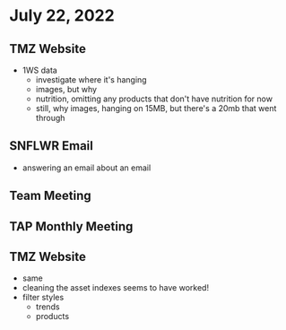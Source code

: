# July 22, 2022

## TMZ Website
- 1WS data
	- investigate where it's hanging
	- images, but why
	- nutrition, omitting any products that don't have nutrition for now
	- still, why images, hanging on 15MB, but there's a 20mb that went through

## SNFLWR Email
 - answering an email about an email

## Team Meeting

## TAP Monthly Meeting

## TMZ Website
- same
- cleaning the asset indexes seems to have worked!
- filter styles
	- trends
	- products